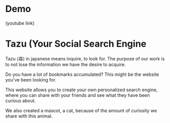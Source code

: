 # Demo

(youtube link)

# Tazu (Your Social Search Engine

Tazu (尋) in japanese means inquire, to look for. 
The purpose of our work is to not lose the information we have the desire to acquire.


Do you have a lot of bookmarks accumulated? This might be the website you've been looking for.

This website allows you to create your own personalized search engine, where you can share with your friends and see what they have been curious about.

We also created a mascot, a cat, because of the amount of curiosity we share with this animal.


